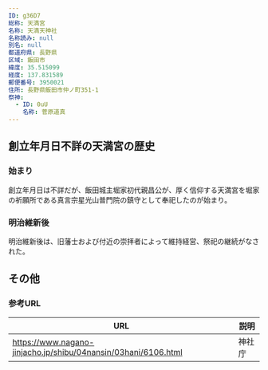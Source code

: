 ```yaml
---
ID: g36D7
総称: 天満宮
名称: 天満天神社
名称読み: null
別名: null
都道府県: 長野県
区域: 飯田市
緯度: 35.515099
経度: 137.831589
郵便番号: 3950021
住所: 長野県飯田市仲ノ町351-1
祭神:
  - ID: 0uU
    名称: 菅原道真
---
```


## 創立年月日不詳の天満宮の歴史

### 始まり

創立年月日は不詳だが、飯田城主堀家初代親昌公が、厚く信仰する天満宮を堀家の祈願所である真言宗星光山普門院の鎮守として奉祀したのが始まり。

### 明治維新後

明治維新後は、旧藩士および付近の崇拝者によって維持経営、祭祀の継続がなされた。

## その他

### 参考URL

| URL                                                            | 説明   |
| -------------------------------------------------------------- | ------ |
| https://www.nagano-jinjacho.jp/shibu/04nansin/03hani/6106.html | 神社庁 |
